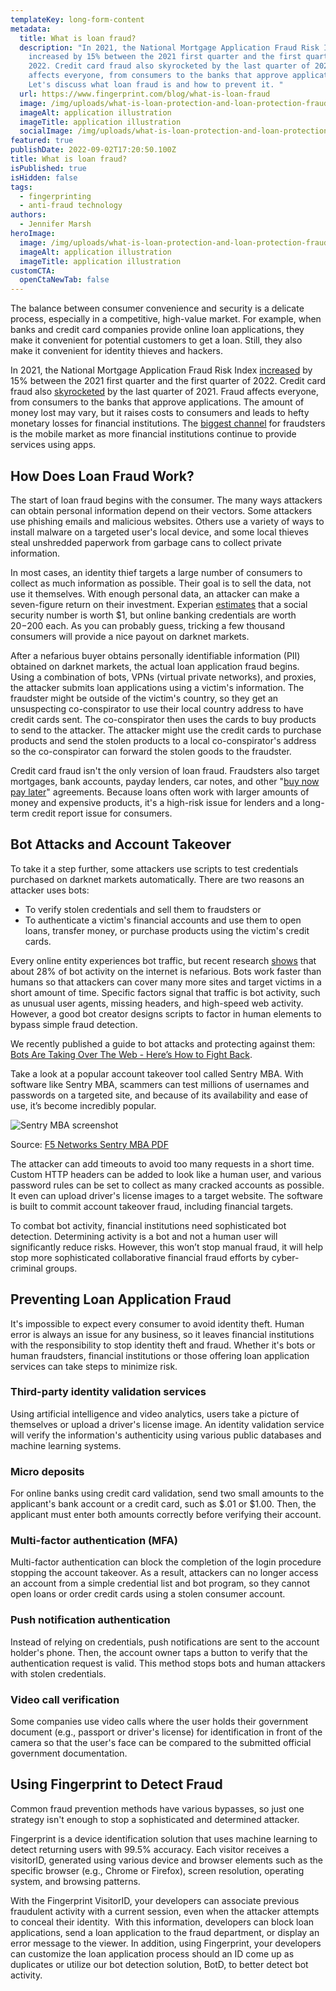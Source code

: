 ```yaml
---
templateKey: long-form-content
metadata:
  title: What is loan fraud?
  description: "In 2021, the National Mortgage Application Fraud Risk Index
    increased by 15% between the 2021 first quarter and the first quarter of
    2022. Credit card fraud also skyrocketed by the last quarter of 2021. Fraud
    affects everyone, from consumers to the banks that approve applications.
    Let's discuss what loan fraud is and how to prevent it. "
  url: https://www.fingerprint.com/blog/what-is-loan-fraud
  image: /img/uploads/what-is-loan-protection-and-loan-protection-fraud_.png
  imageAlt: application illustration
  imageTitle: application illustration
  socialImage: /img/uploads/what-is-loan-protection-and-loan-protection-fraud_.png
featured: true
publishDate: 2022-09-02T17:20:50.100Z
title: What is loan fraud?
isPublished: true
isHidden: false
tags:
  - fingerprinting
  - anti-fraud technology
authors:
  - Jennifer Marsh
heroImage:
  image: /img/uploads/what-is-loan-protection-and-loan-protection-fraud_.png
  imageAlt: application illustration
  imageTitle: application illustration
customCTA:
  openCtaNewTab: false
---
```

The balance between consumer convenience and security is a delicate process, especially in a competitive, high-value market. For example, when banks and credit card companies provide online loan applications, they make it convenient for potential customers to get a loan. Still, they also make it convenient for identity thieves and hackers. 

In 2021, the National Mortgage Application Fraud Risk Index [increased](https://magazine.realtor/daily-news/2022/05/17/where-mortgage-fraud-is-highest) by 15% between the 2021 first quarter and the first quarter of 2022. Credit card fraud also [skyrocketed](https://www.experianplc.com/media/latest-news/2022/affluent-households-targeted-by-credit-card-fraudsters/) by the last quarter of 2021. Fraud affects everyone, from consumers to the banks that approve applications. The amount of money lost may vary, but it raises costs to consumers and leads to hefty monetary losses for financial institutions. The [biggest channel](https://risk.lexisnexis.com/about-us/press-room/press-release/20220106-annual-true-cost-of-fraud-study#:~:text=The%20cost%20of%20fraud%20for,2019%20and%20%243.64%20in%202020.) for fraudsters is the mobile market as more financial institutions continue to provide services using apps.

## How Does Loan Fraud Work?

The start of loan fraud begins with the consumer. The many ways attackers can obtain personal information depend on their vectors. Some attackers use phishing emails and malicious websites. Others use a variety of ways to install malware on a targeted user's local device, and some local thieves steal unshredded paperwork from garbage cans to collect private information.

In most cases, an identity thief targets a large number of consumers to collect as much information as possible. Their goal is to sell the data, not use it themselves. With enough personal data, an attacker can make a seven-figure return on their investment. Experian [estimates](https://www.experian.com/blogs/ask-experian/heres-how-much-your-personal-information-is-selling-for-on-the-dark-web/) that a social security number is worth $1, but online banking credentials are worth $20-$200 each. As you can probably guess, tricking a few thousand consumers will provide a nice payout on darknet markets.

After a nefarious buyer obtains personally identifiable information (PII) obtained on darknet markets, the actual loan application fraud begins. Using a combination of bots, VPNs (virtual private networks), and proxies, the attacker submits loan applications using a victim's information. The fraudster might be outside of the victim's country, so they get an unsuspecting co-conspirator to use their local country address to have credit cards sent. The co-conspirator then uses the cards to buy products to send to the attacker. The attacker might use the credit cards to purchase products and send the stolen products to a local co-conspirator's address so the co-conspirator can forward the stolen goods to the fraudster. 

Credit card fraud isn't the only version of loan fraud. Fraudsters also target mortgages, bank accounts, payday lenders, car notes, and other "[buy now pay later](https://fingerprint.com/blog/buy-now-pay-later-bnpl/)" agreements. Because loans often work with larger amounts of money and expensive products, it's a high-risk issue for lenders and a long-term credit report issue for consumers.

## Bot Attacks and Account Takeover

To take it a step further, some attackers use scripts to test credentials purchased on darknet markets automatically. There are two reasons an attacker uses bots: 

* To verify stolen credentials and sell them to fraudsters or 
* To authenticate a victim's financial accounts and use them to open loans, transfer money, or purchase products using the victim's credit cards.

Every online entity experiences bot traffic, but recent research [shows](https://www.imperva.com/resources/resource-library/reports/bad-bot-report/) that about 28% of bot activity on the internet is nefarious. Bots work faster than humans so that attackers can cover many more sites and target victims in a short amount of time. Specific factors signal that traffic is bot activity, such as unusual user agents, missing headers, and high-speed web activity. However, a good bot creator designs scripts to factor in human elements to bypass simple fraud detection.

We recently published a guide to bot attacks and protecting against them: [Bots Are Taking Over The Web - Here’s How to Fight Back](https://fingerprint.com/blog/what-are-bots-how-to-detect-bots/). 

Take a look at a popular account takeover tool called Sentry MBA. With software like Sentry MBA, scammers can test millions of usernames and passwords on a targeted site, and because of its availability and ease of use, it’s become incredibly popular.

![Sentry MBA screenshot](/img/uploads/screen-shot-2022-09-02-at-10.21.56-am.png "Sentry MBA screenshot")

Source: [F5 Networks Sentry MBA PDF](https://www.f5.com/solutions/sentry-mba)

The attacker can add timeouts to avoid too many requests in a short time. Custom HTTP headers can be added to look like a human user, and various password rules can be set to collect as many cracked accounts as possible. It even can upload driver's license images to a target website. The software is built to commit account takeover fraud, including financial targets.

To combat bot activity, financial institutions need sophisticated bot detection. Determining activity is a bot and not a human user will significantly reduce risks. However, this won’t stop manual fraud, it will help stop more sophisticated collaborative financial fraud efforts by cyber-criminal groups.

## Preventing Loan Application Fraud

It's impossible to expect every consumer to avoid identity theft. Human error is always an issue for any business, so it leaves financial institutions with the responsibility to stop identity theft and fraud. Whether it's bots or human fraudsters, financial institutions or those offering loan application services can take steps to minimize risk.

### Third-party identity validation services 

Using artificial intelligence and video analytics, users take a picture of themselves or upload a driver's license image. An identity validation service will verify the information's authenticity using various public databases and machine learning systems.

### Micro deposits 

For online banks using credit card validation, send two small amounts to the applicant's bank account or a credit card, such as $.01 or $1.00. Then, the applicant must enter both amounts correctly before verifying their account.

### Multi-factor authentication (MFA) 

Multi-factor authentication can block the completion of the login procedure stopping the account takeover. As a result, attackers can no longer access an account from a simple credential list and bot program, so they cannot open loans or order credit cards using a stolen consumer account.

### Push notification authentication 

Instead of relying on credentials, push notifications are sent to the account holder's phone. Then, the account owner taps a button to verify that the authentication request is valid. This method stops bots and human attackers with stolen credentials.

### Video call verification 

Some companies use video calls where the user holds their government document (e.g., passport or driver's license) for identification in front of the camera so that the user's face can be compared to the submitted official government documentation.

## Using Fingerprint to Detect Fraud

Common fraud prevention methods have various bypasses, so just one strategy isn't enough to stop a sophisticated and determined attacker. 

Fingerprint is a device identification solution that uses machine learning to detect returning users with 99.5% accuracy. Each visitor receives a visitorID, generated using various device and browser elements such as the specific browser (e.g., Chrome or Firefox), screen resolution, operating system, and browsing patterns.

With the Fingerprint VisitorID, your developers can associate previous fraudulent activity with a current session, even when the attacker attempts to conceal their identity.  With this information, developers can block loan applications, send a loan application to the fraud department, or display an error message to the viewer. In addition, using Fingerprint, your developers can customize the loan application process should an ID come up as duplicates or utilize our bot detection solution, BotD, to better detect bot activity.